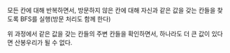 모든 칸에 대해 반복하면서, 방문하지 않은 칸에 대해 자신과 같은 값을 갖는 칸들을 찾도록 BFS를 실행(방문 처리도 함께 한다)

위 과정에서 같은 값을 갖는 칸들의 주변 칸들을 확인하면서, 하나라도 더 큰 값이 있다면 산봉우리가 될 수 없다.
